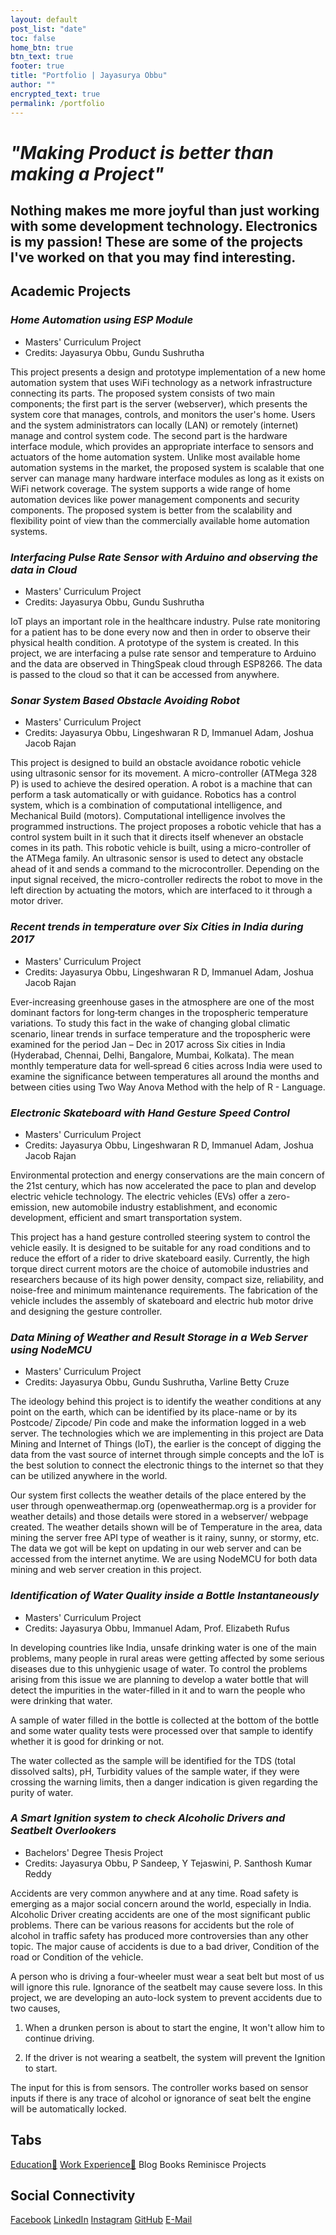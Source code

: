 ```yaml
---
layout: default
post_list: "date"
toc: false
home_btn: true
btn_text: true
footer: true
title: "Portfolio | Jayasurya Obbu"
author: ""
encrypted_text: true
permalink: /portfolio
---
```


# _**"Making Product is better than making a Project"**_ 

## Nothing makes me more joyful than just working with some development technology. Electronics is my passion! These are some of the projects I've worked on that you may find interesting.

## **Academic Projects**

### _Home Automation using ESP Module_

* Masters' Curriculum Project
* Credits: Jayasurya Obbu, Gundu Sushrutha

This project presents a design and prototype implementation of a new home automation system that uses WiFi technology as a network infrastructure connecting its parts. The proposed system consists of two main components; the first part is the server (webserver), which presents the system core that manages, controls, and monitors the user's home. Users and the system administrators can locally (LAN) or remotely (internet) manage and control system code. The second part is the hardware interface module, which provides an appropriate interface to sensors and actuators of the home automation system. Unlike most available home automation systems in the market, the proposed system is scalable that one server can manage many hardware interface modules as long as it exists on WiFi network coverage. The system supports a wide range of home automation devices like power management components and security components. The proposed system is better from the scalability and flexibility point of view than the commercially available home automation systems.

### _Interfacing Pulse Rate Sensor with Arduino and observing the data in Cloud_

* Masters' Curriculum Project
* Credits: Jayasurya Obbu, Gundu Sushrutha

IoT plays an important role in the healthcare industry. Pulse rate monitoring for a patient has to be done every now and then in order to observe their physical health condition. A prototype of the system is created. In this project, we are interfacing a pulse rate sensor and temperature to Arduino and the data are observed in ThingSpeak cloud through ESP8266. The data is passed to the cloud so that it can be accessed from anywhere.

### _Sonar System Based Obstacle Avoiding Robot_

* Masters' Curriculum Project
* Credits: Jayasurya Obbu, Lingeshwaran R D, Immanuel Adam, Joshua Jacob Rajan

This project is designed to build an obstacle avoidance robotic vehicle using ultrasonic sensor for its movement. A micro-controller (ATMega 328 P) is used to achieve the desired operation. A robot is a machine that can perform a task automatically or with guidance. Robotics has a control system, which is a combination of computational intelligence, and Mechanical Build (motors). Computational intelligence involves the programmed instructions. The project proposes a robotic vehicle that has a control system built in it such that it directs itself whenever an obstacle comes in its path. This robotic vehicle is built, using a micro-controller of the ATMega family. An ultrasonic sensor is used to detect any obstacle ahead of it and sends a command to the microcontroller. Depending on the input signal received, the micro-controller redirects the robot to move in the left direction by actuating the motors, which are interfaced to it through a motor driver.

### _Recent trends in temperature over Six Cities in India during 2017_

* Masters' Curriculum Project
* Credits: Jayasurya Obbu, Lingeshwaran R D, Immanuel Adam, Joshua Jacob Rajan

Ever-increasing greenhouse gases in the atmosphere are one of the most dominant factors for long‐term changes in the tropospheric temperature variations. To study this fact in the wake of changing global climatic scenario, linear trends in surface temperature and the tropospheric were examined for the period Jan – Dec in 2017 across Six cities in India (Hyderabad, Chennai, Delhi, Bangalore, Mumbai, Kolkata). The mean monthly temperature data for well‐spread 6 cities across India were used to examine the significance between temperatures all around the months and between cities using Two Way Anova Method with the help of R - Language.

### _Electronic Skateboard with Hand Gesture Speed Control_

* Masters' Curriculum Project
* Credits: Jayasurya Obbu, Lingeshwaran R D, Immanuel Adam, Joshua Jacob Rajan

Environmental protection and energy conservations are the main concern of the 21st century, which has now accelerated the pace to plan and develop electric vehicle technology. The electric vehicles (EVs) offer a zero-emission, new automobile industry establishment, and economic development, efficient and smart transportation system. 

This project has a hand gesture controlled steering system to control the vehicle easily. It is designed to be suitable for any road conditions and to reduce the effort of a rider to drive skateboard easily. Currently, the high torque direct current motors are the choice of automobile industries and researchers because of its high power density, compact size, reliability, and noise-free and minimum maintenance requirements. The fabrication of the vehicle includes the assembly of skateboard and electric hub motor drive and designing the gesture controller.

### _Data Mining of Weather and Result Storage in a Web Server using NodeMCU_

* Masters' Curriculum Project
* Credits: Jayasurya Obbu, Gundu Sushrutha, Varline Betty Cruze

The ideology behind this project is to identify the weather conditions at any point on the earth, which can be identified by its place-name or by its Postcode/ Zipcode/ Pin code and make the information logged in a web server. The technologies which we are implementing in this project are Data Mining and Internet of Things (loT), the earlier is the concept of digging the data from the vast source of internet through simple concepts and the loT is the best solution to connect the electronic things to the internet so that they can be utilized anywhere in the world. 

Our system first collects the weather details of the place entered by the user through openweathermap.org (openweathermap.org is a provider for weather details) and those details were stored in a webserver/ webpage created. The weather details shown will be of Temperature in the area, data mining the server free API type of weather is it rainy, sunny, or stormy, etc. The data we got will be kept on updating in our web server and can be accessed from the internet anytime. We are using NodeMCU for both data mining and web server creation in this project.

### _Identification of Water Quality inside a Bottle Instantaneously_

* Masters' Curriculum Project
* Credits: Jayasurya Obbu, Immanuel Adam, Prof. Elizabeth Rufus

In developing countries like India, unsafe drinking water is one of the main problems, many people in rural areas were getting affected by some serious diseases due to this unhygienic usage of water. To control the problems arising from this issue we are planning to develop a water bottle that will detect the impurities in the water-filled in it and to warn the people who were drinking that water.

A sample of water filled in the bottle is collected at the bottom of the bottle and some water quality tests were processed over that sample to identify whether it is good for drinking or not.

The water collected as the sample will be identified for the TDS (total dissolved salts), pH, Turbidity values of the sample water, if they were crossing the warning limits, then a danger indication is given regarding the purity of water.

### _A Smart Ignition system to check Alcoholic Drivers and Seatbelt Overlookers_

* Bachelors' Degree Thesis Project
* Credits: Jayasurya Obbu, P Sandeep, Y Tejaswini, P. Santhosh Kumar Reddy

Accidents are very common anywhere and at any time. Road safety is emerging as a major social concern around the world, especially in India. Alcoholic Driver creating accidents are one of the most significant public problems. There can be various reasons for accidents but the role of alcohol in traffic safety has produced more controversies than any other topic. The major cause of accidents is due to a bad driver, Condition of the road or Condition of the vehicle.

A person who is driving a four-wheeler must wear a seat belt but most of us will ignore this rule. Ignorance of the seatbelt may cause severe loss. In this project, we are developing an auto-lock system to prevent accidents due to two causes,

1. When a drunken person is about to start the engine, It won't allow him to continue driving.

2. If the driver is not wearing a seatbelt, the system will prevent the Ignition to start. 

The input for this is from sensors. The controller works based on sensor inputs if there is any trace of alcohol or ignorance of seat belt the engine will be automatically locked.

## Tabs

[Education📖](education.md) [Work Experience💼](work-experience.md) Blog Books Reminisce Projects

## Social Connectivity

[Facebook](https://www.facebook.com/jayasurya.obbu/) [LinkedIn](https://www.linkedin.com/in/jayasurya-obbu/) [Instagram](https://www.instagram.com/mr__circuit/) [GitHub](https://github.com/mr-circuit) [E-Mail]( mailto:hello@jayasurya.me)